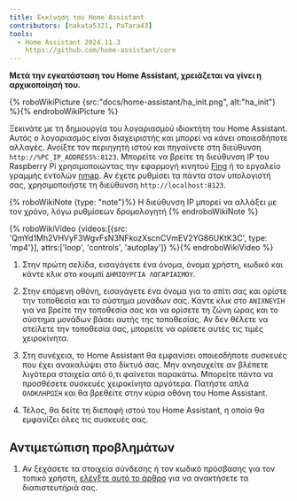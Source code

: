 ```yaml
---
title: Εκκίνηση του Home Assistant
contributors: [nakata5321, PaTara43]
tools:
  - Home Assistant 2024.11.3
    https://github.com/home-assistant/core
---
```


**Μετά την εγκατάσταση του Home Assistant, χρειάζεται να γίνει η αρχικοποίησή του.**

{% roboWikiPicture {src:"docs/home-assistant/ha_init.png", alt:"ha_init"} %}{% endroboWikiPicture %}

Ξεκινάτε με τη δημιουργία του λογαριασμού ιδιοκτήτη του Home Assistant. Αυτός ο λογαριασμός είναι διαχειριστής και μπορεί να κάνει οποιεσδήποτε αλλαγές.
Ανοίξτε τον περιηγητή ιστού και πηγαίνετε στη διεύθυνση `http://%PC_IP_ADDRESS%:8123`. Μπορείτε να βρείτε τη διεύθυνση IP του Raspberry Pi χρησιμοποιώντας την εφαρμογή κινητού [Fing](https://www.fing.com/products) ή το εργαλείο γραμμής εντολών [nmap](https://vitux.com/find-devices-connected-to-your-network-with-nmap/).
Αν έχετε ρυθμίσει τα πάντα στον υπολογιστή σας, χρησιμοποιήστε τη διεύθυνση `http://localhost:8123`.

{% roboWikiNote {type: "note"}%} Η διεύθυνση IP μπορεί να αλλάξει με τον χρόνο, λόγω ρυθμίσεων δρομολογητή {% endroboWikiNote %}

{% roboWikiVideo {videos:[{src: 'QmYd1Mh2VHVyF3WgvFsN3NFkozXscnCVmEV2YG86UKtK3C', type: 'mp4'}], attrs:['loop', 'controls', 'autoplay']} %}{% endroboWikiVideo %}

1. Στην πρώτη σελίδα, εισαγάγετε ένα όνομα, όνομα χρήστη, κωδικό και κάντε κλικ στο κουμπί `ΔΗΜΙΟΥΡΓΙΑ ΛΟΓΑΡΙΑΣΜΟΥ`.

2. Στην επόμενη οθόνη, εισαγάγετε ένα όνομα για το σπίτι σας και ορίστε την τοποθεσία και το σύστημα μονάδων σας. Κάντε κλικ στο `ΑΝΙΧΝΕΥΣΗ` για να βρείτε την τοποθεσία σας και να ορίσετε τη ζώνη ώρας και το σύστημα μονάδων βάσει αυτής της τοποθεσίας. Αν δεν θέλετε να στείλετε την τοποθεσία σας, μπορείτε να ορίσετε αυτές τις τιμές χειροκίνητα.

3. Στη συνέχεια, το Home Assistant θα εμφανίσει οποιεσδήποτε συσκευές που έχει ανακαλύψει στο δίκτυό σας. Μην ανησυχείτε αν βλέπετε λιγότερα στοιχεία από ό,τι φαίνεται παρακάτω. Μπορείτε πάντα να προσθέσετε συσκευές χειροκίνητα αργότερα. Πατήστε απλά `ΟΛΟΚΛΗΡΩΣΗ` και θα βρεθείτε στην κύρια οθόνη του Home Assistant.

4. Τέλος, θα δείτε τη διεπαφή ιστού του Home Assistant, η οποία θα εμφανίζει όλες τις συσκευές σας.


## Αντιμετώπιση προβλημάτων

1. Αν ξεχάσετε τα στοιχεία σύνδεσης ή τον κωδικό πρόσβασης για τον τοπικό χρήστη, [ελέγξτε αυτό το άρθρο](https://www.home-assistant.io/docs/locked_out/) για να ανακτήσετε τα διαπιστευτήριά σας.